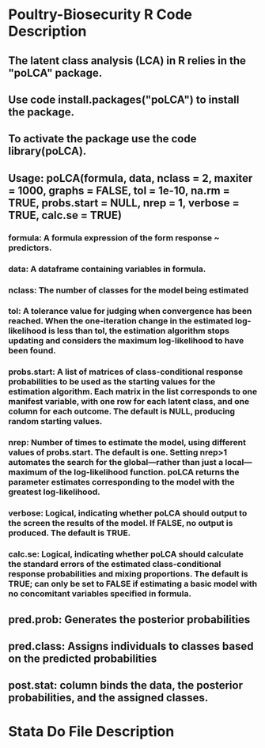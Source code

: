 # Poultry-Biosecurity R Code Description
## The latent class analysis (LCA) in R relies in the "poLCA" package. 
## Use code install.packages("poLCA") to install the package.
## To activate the package use the code library(poLCA). 
## Usage: poLCA(formula, data, nclass = 2, maxiter = 1000, graphs = FALSE, tol = 1e-10, na.rm = TRUE, probs.start = NULL, nrep = 1, verbose = TRUE, calc.se = TRUE)
### 	     formula: A formula expression of the form response ~ predictors. 
###        data:    A dataframe containing variables in formula.
###        nclass:  The number of classes for the model being estimated
###        tol: A tolerance value for judging when convergence has been reached. When the one-iteration change in the estimated log-likelihood is less than tol, the estimation algorithm stops updating and considers the maximum log-likelihood to have been found.
###        probs.start: A list of matrices of class-conditional response probabilities to be used as the starting values for the estimation algorithm. Each matrix in the list corresponds to one manifest variable, with one row for each latent class, and one column for each outcome. The default is NULL, producing random starting values.
###        nrep: Number of times to estimate the model, using different values of probs.start. The default is one. Setting nrep>1 automates the search for the global—rather than just a local—maximum of the log-likelihood function. poLCA returns the parameter estimates corresponding to the model with the greatest log-likelihood.
###        verbose: Logical, indicating whether poLCA should output to the screen the results of the model. If FALSE, no output is produced. The default is TRUE.
###        calc.se: Logical, indicating whether poLCA should calculate the standard errors of the estimated class-conditional response probabilities and mixing proportions. The default is TRUE; can only be set to FALSE if estimating a basic model with no concomitant variables specified in formula.

## pred.prob: Generates the posterior probabilities
## pred.class: Assigns individuals to classes based on the predicted probabilities
## post.stat: column binds the data, the posterior probabilities, and the assigned classes.


# Stata Do File Description

